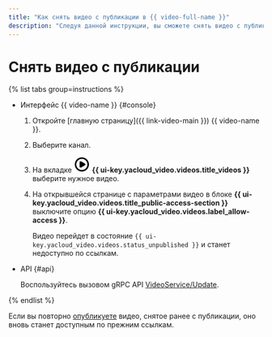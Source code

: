 ```yaml
---
title: "Как снять видео с публикации в {{ video-full-name }}"
description: "Следуя данной инструкции, вы сможете снять видео с публикации в сервисе {{ video-full-name }}."
---
```


# Снять видео с публикации

{% list tabs group=instructions %}

- Интерфейс {{ video-name }} {#console}

  1. Откройте [главную страницу]({{ link-video-main }}) {{ video-name }}.
  1. Выберите канал.
  1. На вкладке ![image](../../../_assets/console-icons/circle-play.svg) **{{ ui-key.yacloud_video.videos.title_videos }}** выберите нужное видео.
  1. На открывшейся странице с параметрами видео в блоке **{{ ui-key.yacloud_video.videos.title_public-access-section }}** выключите опцию **{{ ui-key.yacloud_video.videos.label_allow-access }}**.

      Видео перейдет в состояние `{{ ui-key.yacloud_video.videos.status_unpublished }}` и станет недоступно по ссылкам.

- API {#api}

  Воспользуйтесь вызовом gRPC API [VideoService/Update](../../api-ref/grpc/video_service.md#Update).

{% endlist %}

Если вы повторно [опубликуете](publish.md) видео, снятое ранее с публикации, оно вновь станет доступным по прежним ссылкам.